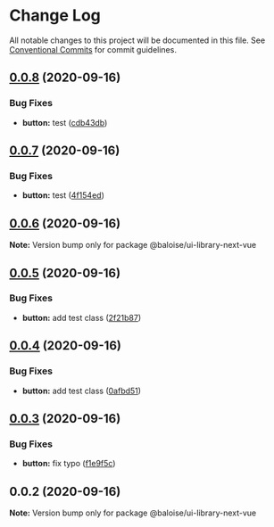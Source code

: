 # Change Log

All notable changes to this project will be documented in this file.
See [Conventional Commits](https://conventionalcommits.org) for commit guidelines.

## [0.0.8](https://github.com/baloise/ui-library-next/compare/@baloise/ui-library-next-vue@0.0.7...@baloise/ui-library-next-vue@0.0.8) (2020-09-16)


### Bug Fixes

* **button:** test ([cdb43db](https://github.com/baloise/ui-library-next/commit/cdb43dbff9cd55f4be58a9663b4df0d3d6b09675))





## [0.0.7](https://github.com/baloise/ui-library-next/compare/@baloise/ui-library-next-vue@0.0.6...@baloise/ui-library-next-vue@0.0.7) (2020-09-16)


### Bug Fixes

* **button:** test ([4f154ed](https://github.com/baloise/ui-library-next/commit/4f154ed36c495d3f0a9f664733db6658d3091cbb))





## [0.0.6](https://github.com/baloise/ui-library-next/compare/@baloise/ui-library-next-vue@0.0.5...@baloise/ui-library-next-vue@0.0.6) (2020-09-16)

**Note:** Version bump only for package @baloise/ui-library-next-vue





## [0.0.5](https://github.com/baloise/ui-library-next/compare/@baloise/ui-library-next-vue@0.0.4...@baloise/ui-library-next-vue@0.0.5) (2020-09-16)


### Bug Fixes

* **button:** add test class ([2f21b87](https://github.com/baloise/ui-library-next/commit/2f21b87eb61dae4ec25bb06b38530b4d3ebe1275))





## [0.0.4](https://github.com/baloise/ui-library-next/compare/@baloise/ui-library-next-vue@0.0.3...@baloise/ui-library-next-vue@0.0.4) (2020-09-16)


### Bug Fixes

* **button:** add test class ([0afbd51](https://github.com/baloise/ui-library-next/commit/0afbd510e5036074c427e86ca68f0bc0bb072052))





## [0.0.3](https://github.com/baloise/ui-library-next/compare/@baloise/ui-library-next-vue@0.0.2...@baloise/ui-library-next-vue@0.0.3) (2020-09-16)


### Bug Fixes

* **button:** fix typo ([f1e9f5c](https://github.com/baloise/ui-library-next/commit/f1e9f5c9c380894fc3faf81d07cd6760365f0d78))





## 0.0.2 (2020-09-16)

**Note:** Version bump only for package @baloise/ui-library-next-vue
